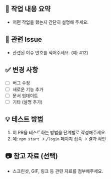 ## 📄 작업 내용 요약
- 어떤 작업을 했는지 간단히 설명해 주세요.

## 🧩 관련 Issue
- 관련된 이슈 번호를 적어주세요. (예: #12)

## ✅ 변경 사항
- [ ] 버그 수정
- [ ] 새로운 기능 추가
- [ ] 문서 업데이트
- [ ] 기타 (설명 추가)

## 💡 테스트 방법
1. 이 PR을 테스트하는 방법을 단계별로 작성해주세요.
2. 예: `npm start` → `/login` 페이지 접속 → 결과 확인

## 📷 참고 자료 (선택)
- 스크린샷, GIF, 링크 등 관련 자료를 첨부해주세요.
